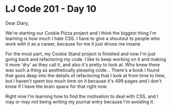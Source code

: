 # LJ Code 201 - Day 10

Dear Diary,

We're starting our Cookie Pizza project and I think the biggest thing I'm learning is how much I hate CSS. I have to give a shoutout to people who work with it as a career, because for me it just drives me insane.

For the most part, my Cookie Stand project is finished and now I'm just going back and refactoring my code. I like to keep working on it and making it more 'dry' as they call it, and also it's pretty to look at. Who knew there was such a thing as aesthetically pleasing code... There's a book I found that goes deep into the details of refactoring that I look at from time to time, but I haven't spent too much time on it because it's 499 pages and I don't know if I have the brain space for that right now.

Right now I'm learning how to find the motivation to deal with CSS, and I may or may not being writing my journal entry because I'm avoiding it.
